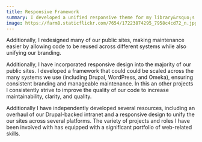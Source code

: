 ```yaml
---
title: Responsive Framework
summary: I developed a unified responsive theme for my library&rsquo;s websites.
image: https://farm8.staticflickr.com/7654/17223874295_7958c4cd72_n.jpg
---
```


Additionally, I redesigned many of our public sites, making maintenance easier by allowing code to be reused across different systems while also unifying our branding.

Additionally, I have incorporated responsive design into the majority of our public sites. I developed a framework that could could be scaled across the many systems we use (including Drupal, WordPress, and Omeka), ensuring consistent branding and manageable maintenance. In this an other projects I consistently strive to improve the quality of our code to increase maintainability, clarity, and quality.

Additionally I have independently developed several resources, including an overhaul of our Drupal-backed intranet and a responsive design to unify the our sites across several platforms. The variety of projects and roles I have been involved with has equipped with a significant portfolio of web-related skills.
